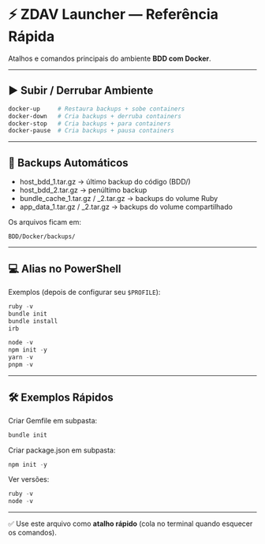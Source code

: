 # ⚡ ZDAV Launcher — Referência Rápida

Atalhos e comandos principais do ambiente **BDD com Docker**.

---

## ▶️ Subir / Derrubar Ambiente

```powershell
docker-up     # Restaura backups + sobe containers
docker-down   # Cria backups + derruba containers
docker-stop   # Cria backups + para containers
docker-pause  # Cria backups + pausa containers
```

---

## 💾 Backups Automáticos

- host_bdd_1.tar.gz → último backup do código (BDD/)
- host_bdd_2.tar.gz → penúltimo backup
- bundle_cache_1.tar.gz / _2.tar.gz → backups do volume Ruby
- app_data_1.tar.gz / _2.tar.gz → backups do volume compartilhado

Os arquivos ficam em:
```
BDD/Docker/backups/
```

---

## 💻 Alias no PowerShell

Exemplos (depois de configurar seu `$PROFILE`):

```powershell
ruby -v
bundle init
bundle install
irb

node -v
npm init -y
yarn -v
pnpm -v
```

---

## 🛠 Exemplos Rápidos

Criar Gemfile em subpasta:
```powershell
bundle init
```

Criar package.json em subpasta:
```powershell
npm init -y
```

Ver versões:
```powershell
ruby -v
node -v
```

---

✅ Use este arquivo como **atalho rápido** (cola no terminal quando esquecer os comandos).
